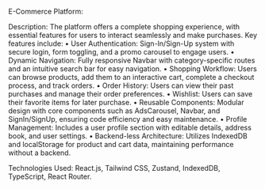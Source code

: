 E-Commerce Platform:

Description:
The platform offers a complete shopping experience, with essential features for users to interact seamlessly and make purchases. Key features include:
• User Authentication: Sign-In/Sign-Up system with secure login, form toggling, and a promo carousel to engage users.
• Dynamic Navigation: Fully responsive Navbar with category-specific routes and an intuitive search bar for easy navigation.
• Shopping Workflow: Users can browse products, add them to an interactive cart, complete a checkout process, and track orders.
• Order History: Users can view their past purchases and manage their order preferences.
• Wishlist: Users can save their favorite items for later purchase.
• Reusable Components: Modular design with core components such as AdsCarousel, Navbar, and SignIn/SignUp, ensuring code efficiency and easy maintenance.
• Profile Management: Includes a user profile section with editable details, address book, and user settings.
• Backend-less Architecture: Utilizes IndexedDB and localStorage for product and cart data, maintaining performance without a backend.

Technologies Used:
React.js, Tailwind CSS, Zustand, IndexedDB, TypeScript, React Router.